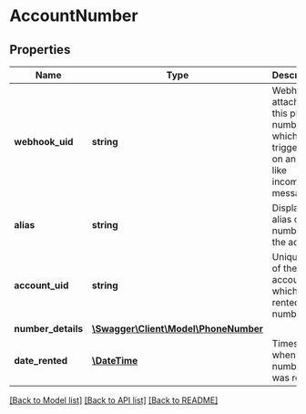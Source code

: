 # AccountNumber

## Properties
Name | Type | Description | Notes
------------ | ------------- | ------------- | -------------
**webhook_uid** | **string** | Webhook attached to this phone number which is triggered on an event like incoming message. | [optional] 
**alias** | **string** | Display alias of this number for the account | [optional] 
**account_uid** | **string** | Unique ID of the account which rented this number | [optional] 
**number_details** | [**\Swagger\Client\Model\PhoneNumber**](PhoneNumber.md) |  | [optional] 
**date_rented** | [**\DateTime**](\DateTime.md) | Timestamp when this number was rented | [optional] 

[[Back to Model list]](../README.md#documentation-for-models) [[Back to API list]](../README.md#documentation-for-api-endpoints) [[Back to README]](../README.md)


